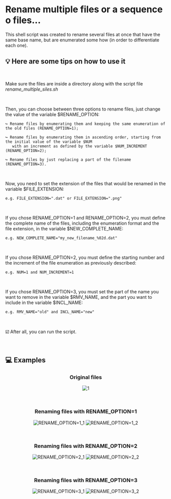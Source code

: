 # Rename multiple files or a sequence o files...

This shell script was created to rename several files at once that have the same base name, but are enumerated some how (in order to differentiate each one).


## 💡 Here are some tips on how to use it

<br>

Make sure the files are inside a directory along with the script file <i>rename_multiple_siles.sh</i>

<br>

Then, you can choose between three options to rename files, just change the value of the variable $RENAME_OPTION:

    ↪️ Rename files by enumerating them and keeping the same enumeration of the old files (RENAME_OPTION=1);

    ↪️ Rename files by enumerating them in ascending order, starting from the initial value of the variable $NUM
       with an increment as defined by the variable $NUM_INCREMENT (RENAME_OPTION=2);

    ↪️ Rename files by just replacing a part of the filename (RENAME_OPTION=3).

<br>

Now, you need to set the extension of the files that would be renamed in the variable $FILE_EXTENSION:

    e.g. FILE_EXTENSION=".dat" or FILE_EXTENSION=".png"

<br>

If you chose RENAME_OPTION=1 and RENAME_OPTION=2, you must define the complete name of the files,
including the enumeration format and the file extension, in the variable $NEW_COMPLETE_NAME:

    e.g. NEW_COMPLETE_NAME="my_new_filename_%02d.dat"

<br>

If you chose RENAME_OPTION=2, you must define the starting number and the increment of the file enumeration as previously described:

    e.g. NUM=1 and NUM_INCREMENT=1

<br>

If you chose RENAME_OPTION=3, you must set the part of the name you want to remove in the variable $RMV_NAME, and the part you want to include in the variable $INCL_NAME:

    e.g. RMV_NAME="old" and INCL_NAME="new"

<br>

☑️ After all, you can run the script.

<br>

## 💻 Examples

<div align=center>

### Original files 
![1](https://user-images.githubusercontent.com/82293939/164112146-b69181a1-d768-4660-a5e4-12f368b6feec.png)

<br>
  
### Renaming files with RENAME_OPTION=1 
![RENAME_OPTION=1_1](https://user-images.githubusercontent.com/82293939/164113761-691df547-a9ba-4899-a097-85cde83fab96.png)
![RENAME_OPTION=1_2](https://user-images.githubusercontent.com/82293939/164112047-cfbc7c81-5eb6-436a-9baf-79f326d2f8f2.png)

<br>
  
### Renaming files with RENAME_OPTION=2
![RENAME_OPTION=2_1](https://user-images.githubusercontent.com/82293939/164113763-a97d8ab4-c701-45d3-801a-8d7bd8e6b975.png)
![RENAME_OPTION=2_2](https://user-images.githubusercontent.com/82293939/164112051-6d5ca5af-63f7-43e3-a9f8-bf9df42b6210.png)

<br>
  
### Renaming files with RENAME_OPTION=3
![RENAME_OPTION=3_1](https://user-images.githubusercontent.com/82293939/164113765-0322c764-f61c-4d1e-9542-7cf9d16d67f5.png)
![RENAME_OPTION=3_2](https://user-images.githubusercontent.com/82293939/164112058-6f849ba9-06de-4826-9551-c8c2646e2673.png)

</div>


